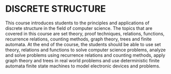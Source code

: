 # DISCRETE STRUCTURE

This course introduces students to the principles and applications of discrete structure in the field
of computer science. The topics that are covered in this course are set theory, proof techniques,
relations, functions, recurrence relations, counting methods, graph theory, trees and finite
automata. At the end of the course, the students should be able to use set theory, relations and
functions to solve computer science problems, analyze and solve problems using recurrence
relations and counting methods, apply graph theory and trees in real world problems and use
deterministic finite automata finite state machines to model electronic devices and problems.
